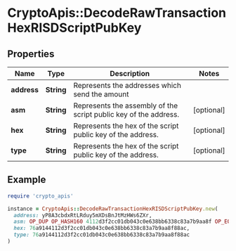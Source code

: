 # CryptoApis::DecodeRawTransactionHexRISDScriptPubKey

## Properties

| Name | Type | Description | Notes |
| ---- | ---- | ----------- | ----- |
| **address** | **String** | Represents the addresses which send the amount |  |
| **asm** | **String** | Represents the assembly of the script public key of the address. | [optional] |
| **hex** | **String** | Represents the hex of the script public key of the address. | [optional] |
| **type** | **String** | Represents the hex of the script public key of the address. | [optional] |

## Example

```ruby
require 'crypto_apis'

instance = CryptoApis::DecodeRawTransactionHexRISDScriptPubKey.new(
  address: yP8A3cbdxRtLRduy5mXDsBnJtMzHWs6ZXr,
  asm: OP_DUP OP_HASH160 4112d3f2cc01db043c0e638bb6338c83a7b9aa8f OP_EQUALVERIFY OP_CHECKSIG,
  hex: 76a9144112d3f2cc01db043c0e638bb6338c83a7b9aa8f88ac,
  type: 76a9144112d3f2cc01db043c0e638bb6338c83a7b9aa8f88ac
)
```

